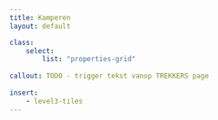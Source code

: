 ```yaml
---
title: Kamperen
layout: default

class:
    select: 
        list: "properties-grid"
        
callout: TODO - trigger tekst vanop TREKKERS page
    
insert:
    - level3-tiles
---
```

